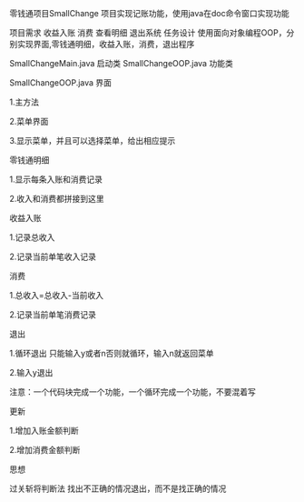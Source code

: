 零钱通项目SmallChange
项目实现记账功能，使用java在doc命令窗口实现功能

项目需求
收益入账
消费
查看明细
退出系统
任务设计
使用面向对象编程OOP，分别实现界面,零钱通明细，收益入账，消费，退出程序

SmallChangeMain.java 启动类
SmallChangeOOP.java 功能类

SmallChangeOOP.java
界面

1.主方法

2.菜单界面

3.显示菜单，并且可以选择菜单，给出相应提示

零钱通明细

1.显示每条入账和消费记录

2.收入和消费都拼接到这里

收益入账

1.记录总收入

2.记录当前单笔收入记录

消费

1.总收入=总收入-当前收入

2.记录当前单笔消费记录

退出

1.循环退出 只能输入y或者n否则就循环，输入n就返回菜单

2.输入y退出

注意：一个代码块完成一个功能，一个循环完成一个功能，不要混着写

更新

1.增加入账金额判断

2.增加消费金额判断

思想

过关斩将判断法 找出不正确的情况退出，而不是找正确的情况